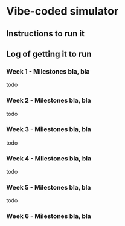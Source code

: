 # Vibe-coded simulator

## Instructions to run it

## Log of getting it to run

### Week 1 - Milestones bla, bla
todo

### Week 2 - Milestones bla, bla
todo

### Week 3 - Milestones bla, bla
todo

### Week 4 - Milestones bla, bla
todo

### Week 5 - Milestones bla, bla
todo

### Week 6 - Milestones bla, bla
